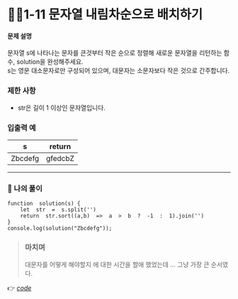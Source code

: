 <h1 id="👩‍💻1-11-문자열-내림차순으로-배치하기">👩‍💻1-11 문자열 내림차순으로 배치하기</h1>
<h4 id="문제-설명">문제 설명</h4>
<p>문자열 s에 나타나는 문자를 큰것부터 작은 순으로 정렬해 새로운 문자열을 리턴하는 함수, solution을 완성해주세요.<br>
s는 영문 대소문자로만 구성되어 있으며, 대문자는 소문자보다 작은 것으로 간주합니다.</p>
<h3 id="제한-사항">제한 사항</h3>
<ul>
<li>str은 길이 1 이상인 문자열입니다.</li>
</ul>
<h3 id="입출력-예">입출력 예</h3>

<table>
<thead>
<tr>
<th>s</th>
<th>return</th>
</tr>
</thead>
<tbody>
<tr>
<td>Zbcdefg</td>
<td>gfedcbZ</td>
</tr>
</tbody>
</table><hr>
<h3 id="👤-나의-풀이">👤 나의 풀이</h3>
<pre class=" language-html"><code class="prism  language-html">function  solution(s) {
	let  str  =  s.split('')
	return  str.sort((a,b)  =&gt;  a  &gt;  b  ?  -1  :  1).join('')
}
console.log(solution("Zbcdefg"));
</code></pre>
<blockquote>
<h3 id="마치며">마치며</h3>
<p>대문자를 어떻게 해야할지 에 대한 시간을 할애 했었는데 … 그냥 가장 큰 순서였다.</p>
</blockquote>
<p>👉 <a href="https://github.com/gay0ung/Algorithm/blob/master/PROGRAMMERS/LEVEL_01/%E2%9C%A8%20code-re/11_%EB%AC%B8%EC%9E%90%EC%97%B4%20%EB%82%B4%EB%A6%BC%EC%B0%A8%EC%88%9C%EC%9C%BC%EB%A1%9C%20%EB%B0%B0%EC%B9%98%ED%95%98%EA%B8%B0.html"><em>code</em></a></p>

